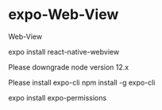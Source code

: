 # expo-Web-View
Web-View

expo install react-native-webview

Please downgrade node version 12.x

Please install expo-cli
npm install -g expo-cli


expo install expo-permissions
